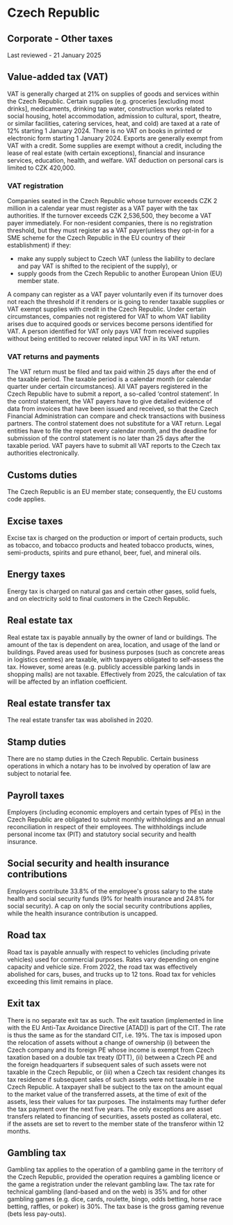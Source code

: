 # Czech Republic
## Corporate - Other taxes
Last reviewed - 21 January 2025
## Value-added tax (VAT)
VAT is generally charged at 21% on supplies of goods and services within the Czech Republic.
Certain supplies (e.g. groceries [excluding most drinks], medicaments, drinking tap water, construction works related to social housing, hotel accommodation, admission to cultural, sport, theatre, or similar facilities, catering services, heat, and cold) are taxed at a rate of 12% starting 1 January 2024.
There is no VAT on books in printed or electronic form starting 1 January 2024.
Exports are generally exempt from VAT with a credit. Some supplies are exempt without a credit, including the lease of real estate (with certain exceptions), financial and insurance services, education, health, and welfare.
VAT deduction on personal cars is limited to CZK 420,000.
### VAT registration
Companies seated in the Czech Republic whose turnover exceeds CZK 2 million in a calendar year must register as a VAT payer with the tax authorities. If the turnover exceeds CZK 2,536,500, they become a VAT payer immediately.
For non-resident companies, there is no registration threshold, but they must register as a VAT payer(unless they opt-in for a SME scheme for the Czech Republic in the EU country of their establishment) if they:
  * make any supply subject to Czech VAT (unless the liability to declare and pay VAT is shifted to the recipient of the supply), or
  * supply goods from the Czech Republic to another European Union (EU) member state.


A company can register as a VAT payer voluntarily even if its turnover does not reach the threshold if it renders or is going to render taxable supplies or VAT exempt supplies with credit in the Czech Republic.
Under certain circumstances, companies not registered for VAT to whom VAT liability arises due to acquired goods or services become persons identified for VAT. A person identified for VAT only pays VAT from received supplies without being entitled to recover related input VAT in its VAT return.
### VAT returns and payments
The VAT return must be filed and tax paid within 25 days after the end of the taxable period. The taxable period is a calendar month (or calendar quarter under certain circumstances). All VAT payers registered in the Czech Republic have to submit a report, a so-called ‘control statement’. In the control statement, the VAT payers have to give detailed evidence of data from invoices that have been issued and received, so that the Czech Financial Administration can compare and check transactions with business partners. The control statement does not substitute for a VAT return. Legal entities have to file the report every calendar month, and the deadline for submission of the control statement is no later than 25 days after the taxable period. VAT payers have to submit all VAT reports to the Czech tax authorities electronically.
## Customs duties
The Czech Republic is an EU member state; consequently, the EU customs code applies.
## Excise taxes
Excise tax is charged on the production or import of certain products, such as tobacco, and tobacco products and heated tobacco products, wines, semi-products, spirits and pure ethanol, beer, fuel, and mineral oils.
## Energy taxes
Energy tax is charged on natural gas and certain other gases, solid fuels, and on electricity sold to final customers in the Czech Republic.
## Real estate tax
Real estate tax is payable annually by the owner of land or buildings. The amount of the tax is dependent on area, location, and usage of the land or buildings. Paved areas used for business purposes (such as concrete areas in logistics centres) are taxable, with taxpayers obligated to self-assess the tax. However, some areas (e.g. publicly accessible parking lands in shopping malls) are not taxable. Effectively from 2025, the calculation of tax will be affected by an inflation coefficient. 
## Real estate transfer tax
The real estate transfer tax was abolished in 2020. 
## Stamp duties
There are no stamp duties in the Czech Republic. Certain business operations in which a notary has to be involved by operation of law are subject to notarial fee.
## Payroll taxes
Employers (including economic employers and certain types of PEs) in the Czech Republic are obligated to submit monthly withholdings and an annual reconciliation in respect of their employees. The withholdings include personal income tax (PIT) and statutory social security and health insurance.
## Social security and health insurance contributions
Employers contribute 33.8% of the employee's gross salary to the state health and social security funds (9% for health insurance and 24.8% for social security). A cap on only the social security contributions applies, while the health insurance contribution is uncapped.
## Road tax
Road tax is payable annually with respect to vehicles (including private vehicles) used for commercial purposes. Rates vary depending on engine capacity and vehicle size. From 2022, the road tax was effectively abolished for cars, buses, and trucks up to 12 tons. Road tax for vehicles exceeding this limit remains in place.
## Exit tax
There is no separate exit tax as such. The exit taxation (implemented in line with the EU Anti-Tax Avoidance Directive [ATAD]) is part of the CIT. The rate is thus the same as for the standard CIT, i.e. 19%. The tax is imposed upon the relocation of assets without a change of ownership (i) between the Czech company and its foreign PE whose income is exempt from Czech taxation based on a double tax treaty (DTT), (ii) between a Czech PE and the foreign headquarters if subsequent sales of such assets were not taxable in the Czech Republic, or (iii) when a Czech tax resident changes its tax residence if subsequent sales of such assets were not taxable in the Czech Republic.
A taxpayer shall be subject to the tax on the amount equal to the market value of the transferred assets, at the time of exit of the assets, less their values for tax purposes. The instalments may further defer the tax payment over the next five years.
The only exceptions are asset transfers related to financing of securities, assets posted as collateral, etc. if the assets are set to revert to the member state of the transferor within 12 months.
## Gambling tax
Gambling tax applies to the operation of a gambling game in the territory of the Czech Republic, provided the operation requires a gambling licence or the game a registration under the relevant gambling law.
The tax rate for technical gambling (land-based and on the web) is 35% and for other gambling games (e.g. dice, cards, roulette, bingo, odds betting, horse race betting, raffles, or poker) is 30%. The tax base is the gross gaming revenue (bets less pay-outs).
